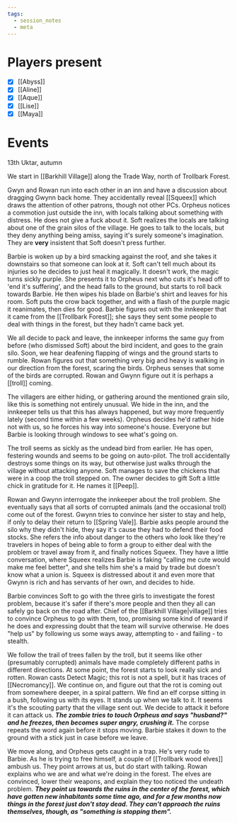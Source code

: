 ```yaml
---
tags:
  - session_notes
  - meta
---
```

# Players present
- [x] [[Abyss]]
- [x] [[Aline]]
- [x] [[Aque]]
- [x] [[Lise]]
- [x] [[Maya]]

# Events

13th Uktar, autumn

We start in [[Barkhill Village]] along the Trade Way, north of Trollbark Forest. 

Gwyn and Rowan run into each other in an inn and have a discussion about dragging Gwynn back home. They accidentally reveal [[Squeex]] which draws the attention of other patrons, though not other PCs. 
Orpheus notices a commotion just outside the inn, with locals talking about something with distress. He does not give a fuck about it.
Soft realizes the locals are talking about one of the grain silos of the village. He goes to talk to the locals, but they deny anything being amiss, saying it's surely someone's imagination. They are **very** insistent that Soft doesn't press further. 

Barbie is woken up by a bird smacking against the roof, and she takes it downstairs so that someone can look at it. Soft can't tell much about its injuries so he decides to just heal it magically. It doesn't work, the magic turns sickly purple. She presents it to Orpheus next who cuts it's head off to 'end it's suffering', and the head falls to the ground, but starts to roll back towards Barbie. He then wipes his blade on Barbie's shirt and leaves for his room.
Soft puts the crow back together, and with a flash of the purple magic it reanimates, then dies for good. Barbie figures out with the innkeeper that it came from the [[Trollbark Forest]]; she says they sent some people to deal with things in the forest, but they hadn't came back yet.

We all decide to pack and leave, the innkeeper informs the same guy from before (who dismissed Soft) about the bird incident, and goes to the grain silo. 
Soon, we hear deafening flapping of wings and the ground starts to rumble. Rowan figures out that something very big and heavy is walking in our direction from the forest, scaring the birds. 
Orpheus senses that some of the birds are corrupted. Rowan and Gwynn figure out it is perhaps a [[troll]] coming. 

The villagers are either hiding, or gathering around the mentioned grain silo, like this is something not entirely unusual. We hide in the inn, and the innkeeper tells us that this has always happened, but way more frequently lately (second time within a few weeks). Orpheus decides he'd rather hide not with us, so he forces his way into someone's house. Everyone but Barbie is looking through windows to see what's going on. 

The troll seems as sickly as the undead bird from earlier. He has open, festering wounds and seems to be going on auto-pilot. The troll accidentally destroys some things on its way, but otherwise just walks through the village without attacking anyone. 
Soft manages to save the chickens that were in a coop the troll stepped on. The owner decides to gift Soft a little chick in gratitude for it. He names it [[Peep]].

Rowan and Gwynn interrogate the innkeeper about the troll problem. She eventually says that all sorts of corrupted animals (and the occasional troll) come out of the forest. Gwynn tries to convince her sister to stay and help, if only to delay their return to [[Spring Vale]]. Barbie asks people around the silo why they didn't hide, they say it's cause they had to defend their food stocks. She refers the info about danger to the others who look like they're travelers in hopes of being able to form a group to either deal with the problem or travel away from it, and finally notices Squeex. 
They have a little conversation, where Squeex realizes Barbie is faking "calling me cute would make me feel better", and she tells him she's a maid by trade but doesn't know what a union is. Squeex is distressed about it and even more that Gwynn is rich and has servants of her own, and decides to hide.

Barbie convinces Soft to go with the three girls to investigate the forest problem, because it's safer if there's more people and then they all can safely go back on the road after. Chief of the [[Barkhill Village|village]] tries to convince Orpheus to go with them, too, promising some kind of reward if he does and expressing doubt that the team will survive otherwise. He does "help us" by following us some ways away, attempting to - and failing - to stealth.

We follow the trail of trees fallen by the troll, but it seems like other (presumably corrupted) animals have made completely different paths in different directions. At some point, the forest starts to look really sick and rotten. Rowan casts Detect Magic; this rot is not a spell, but it has traces of [[Necromancy]]. 
We continue on, and figure out that the rot is coming out from somewhere deeper, in a spiral pattern. We find an elf corpse sitting in a bush, following us with its eyes. It stands up when we talk to it. It seems it's the scouting party that the village sent out. 
We decide to attack it before it can attack us. 
***The zombie tries to touch Orpheus and says "husband?" and he freezes, then becomes super angry, crushing it.*** The corpse repeats the word again before it stops moving. 
Barbie stakes it down to the ground with a stick just in case before we leave.

We move along, and Orpheus gets caught in a trap. He's very rude to Barbie. As he is trying to free himself, a couple of [[Trollbark wood elves]] ambush us. They point arrows at us, but do start with talking. Rowan explains who we are and what we're doing in the forest. The elves are convinced, lower their weapons, and explain they too noticed the undeath problem. ***They point us towards the ruins in the center of the forest, which have gotten new inhabitants some time ago, and for a few months now things in the forest just don't stay dead. They can't approach the ruins themselves, though, as "something is stopping them".***
